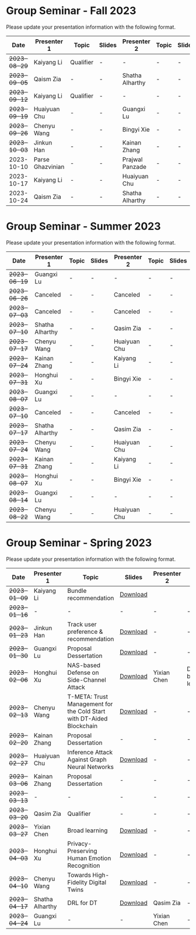 # Group Seminar - Fall 2023
Please update your presentation information with the following format.

| Date  | Presenter 1 | Topic | Slides | Presenter 2 | Topic | Slides |
| ------------- | ------------- | ------------- | ------------- | ------------- | ------------- | ------------- |
|~~2023-08-29~~  | Kaiyang Li  | Qualifier | - | - | - | - |
|~~2023-09-05~~  |  Qaism Zia | - | - | Shatha Alharthy | - | - |
|~~2023-09-12~~  |  Kaiyang Li | Qualifier | - | - | - | - |
|~~2023-09-19~~  |  Huaiyuan Chu | - | - | Guangxi Lu | - | - |
|~~2023-09-26~~  |  Chenyu Wang | - | - | Bingyi Xie | - | - |
|~~2023-10-03~~  |  Jinkun Han | - | - | Kainan Zhang | - | - |
| 2023-10-10  |  Parse Ghazvinian | - | - | Prajwal Panzade| - | - |
| 2023-10-17  |  Kaiyang Li | - | - | Huaiyuan Chu | - | - |
| 2023-10-24  |  Qaism Zia | - | - | Shatha Alharthy | - | - |




# Group Seminar - Summer 2023
Please update your presentation information with the following format.

| Date  | Presenter 1 | Topic | Slides | Presenter 2 | Topic | Slides |
| ------------- | ------------- | ------------- | ------------- | ------------- | ------------- | ------------- |
| ~~2023-06-19~~  | Guangxi Lu  | - | - | - | - | - |
| ~~2023-06-26~~  | Canceled | - | - | Canceled | - | - |
| ~~2023-07-03~~  | Canceled | - | - | Canceled | - | - |
| ~~2023-07-10~~  | Shatha Alharthy  | - | - | Qasim Zia | - | - |
| ~~2023-07-17~~  | Chenyu Wang | - | - | Huaiyuan Chu | - | - |
| ~~2023-07-24~~  | Kainan Zhang | - |-  | Kaiyang Li | - | - |
| ~~2023-07-31~~  | Honghui Xu  | - | - | Bingyi Xie | - | - |
| ~~2023-08-07~~  | Guangxi Lu  | - | - | - | - | - |
| ~~2023-07-10~~  | Canceled | - | - | Canceled | - | - |
| ~~2023-07-17~~  | Shatha Alharthy  | - | - | Qasim Zia | - | - |
| ~~2023-07-24~~  | Chenyu Wang | - | - | Huaiyuan Chu | - | - |
| ~~2023-07-31~~  | Kainan Zhang | - |-  | Kaiyang Li | - | - |
| ~~2023-08-07~~  | Honghui Xu  | - | - | Bingyi Xie | - | - |
| ~~2023-08-14~~  | Guangxi Lu  | - | - | - | - | - |
| ~~2023-08-22~~  | Chenyu Wang | - | - | Huaiyuan Chu | - | - |





# Group Seminar - Spring 2023
Please update your presentation information with the following format.

| Date  | Presenter 1 | Topic | Slides | Presenter 2 | Topic | Slides |
| ------------- | ------------- | ------------- | ------------- | ------------- | ------------- | ------------- |
| ~~2023-01-09~~  | Kaiyang Li  | Bundle recommendation | [Download](https://github.com/KK429312/Presentation_Schedule/raw/main/slides/Kaiyang%20Li/bundleRec20221205.pptx) |
| ~~2023-01-16~~  | -  | -  | -  | -  |  - | - |
| ~~2023-01-23~~  | Jinkun Han  | Track user preference & recommendation | [Download](https://github.com/KK429312/Presentation_Schedule/raw/main/slides/Jinkun%20Han/Preference%20Jump-2023.01.22.pdf) |  - | - | - |
| ~~2023-01-30~~  | Guangxi Lu  | Proposal Dessertation | [Download](https://github.com/KK429312/Presentation_Schedule/blob/main/slides/Guangxi%20Lu/Proposal%20Dessertation%20Slides.pptx) | -  | - | - |
| ~~2023-02-06~~  | Honghui Xu  | NAS-based Defense on Side-Channel Attack | [Download](https://github.com/KK429312/Presentation_Schedule/blob/main/slides/Honghui%20Xu/Group_Meeting_HHX_230206.pptx) | Yixian Chen   |Distributed broad learning|  [Download](https://github.com/KK429312/Presentation_Schedule/blob/a455783f0631d7fcbafa4c44d7b399bd06e48e78/slides/Yixian%20Chen/Distributed%20broad%20learning.pptx) |  
| ~~2023-02-13~~  | Chenyu Wang | T-META: Trust Management for the Cold Start with DT-Aided Blockchain| [Download](https://github.com/KK429312/Presentation_Schedule/blob/main/slides/Chenyu%20Wang/Chenyu_TMETA_20230213.pptx) | -  | - | - |
| ~~2023-02-20~~  | Kainan Zhang| Proposal Dessertation | - | - | - | - |
| ~~2023-02-27~~  | Huaiyuan Chu | Inference Attack Against Graph Neural Networks | [Download](https://github.com/KK429312/Presentation_Schedule/raw/main/slides/Huaiyuan%20Chu/2023.2.27.pptx) | - | - | - |
| ~~2023-03-06~~  | Kainan Zhang| Proposal Dessertation | - | - | - | - |
| ~~2023-03-13~~  | - | - | - | - | - | - |
| ~~2023-03-20~~  | Qasim Zia | Qualifier | - | - | - | - |
| ~~2023-03-27~~  | Yixian Chen  | Broad learning | [Download](https://github.com/KK429312/Presentation_Schedule/raw/main/slides/Huaiyuan%20Chu/2023.2.27.pptx) | -| -| -|
| ~~2023-04-03~~  | Honghui Xu  | Privacy-Preserving Human Emotion Recognition | [Download](https://github.com/KK429312/Presentation_Schedule/raw/main/slides/Honghui%20Xu/Group_Meeting_HHX_230403.pptx) | -   | - | - |
| ~~2023-04-10~~  | Chenyu Wang | Towards High-Fidelity Digital Twins | [Download](https://github.com/KK429312/Presentation_Schedule/blob/main/slides/Chenyu%20Wang/Chenyu_TMETA_20230213.pptx?raw=true) | -   | - | - | 
| ~~2023-04-17~~  | Shatha Alharthy | DRL for DT |[Download](https://github.com/KK429312/Presentation_Schedule/raw/main/slides/Shatha%20Alharthy/DT_Group.pptx)  | Qasim Zia | - | - |
| ~~2023-04-24~~  |  Guangxi Lu  | - | - | Yixian Chen  | - | - |

